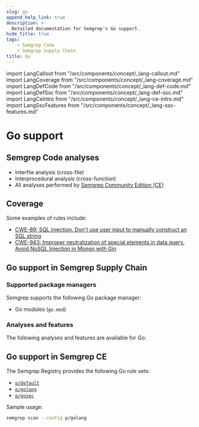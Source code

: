 ```yaml
---
slug: go
append_help_link: true
description: >-
  Detailed documentation for Semgrep's Go support. 
hide_title: true
tags:
    - Semgrep Code
    - Semgrep Supply Chain
title: Go
---
```


import LangCallout from "/src/components/concept/_lang-callout.md"
import LangCoverage from "/src/components/concept/_lang-coverage.md"
import LangDefCode from "/src/components/concept/_lang-def-code.md"
import LangDefSsc from "/src/components/concept/_lang-def-ssc.md"
import LangCeIntro from "/src/components/concept/_lang-ce-intro.md"
import LangSscFeatures from "/src/components/concept/_lang-ssc-features.md"

# Go support

<LangCallout name="Go" />

## Semgrep Code analyses

* Interfile analysis (cross-file)
* Interprocedural analysis (cross-function)
* All analyses performed by [Semgrep Community Edition (CE)](#go-support-in-semgrep-ce)

## Coverage 

<LangCoverage />

Some examples of rules include:

- [<i class="fas fa-external-link fa-xs"></i> CWE-89: SQL injection. Don't use user input to manually construct an SQL string](https://semgrep.dev/playground/r/go.aws-lambda.security.tainted-sql-string.tainted-sql-string?editorMode=advanced)
- [<i class="fas fa-external-link fa-xs"></i> CWE-943: Improper neutralization of special elements in data query. Avoid NoSQL Injection in Mongo with Gin](https://semgrep.dev/playground/r/go.gin.nosql.gin-mongo-nosql-taint.gin-mongo-nosqli-taint?editorMode=advanced)

## Go support in Semgrep Supply Chain

<LangDefSsc />

### Supported package managers

Semgrep supports the following Go package manager:

- Go modules (`go.mod`)

### Analyses and features

The following analyses and features are available for Go:

<LangSscFeatures />

## Go support in Semgrep CE

<LangCeIntro />

The Semgrep Registry provides the following Go rule sets:

- [<i class="fas fa-external-link fa-xs"></i> `p/default`](https://semgrep.dev/p/default)
- [<i class="fas fa-external-link fa-xs"></i> `p/golang`](https://semgrep.dev/p/golang)
- [<i class="fas fa-external-link fa-xs"></i> `p/gosec`](https://semgrep.dev/p/gosec)

<!-- config
- [<i class="fas fa-external-link fa-xs"></i> `p/trailofbits`](https://semgrep.dev/p/trailofbits)
- [<i class="fas fa-external-link fa-xs"></i> `p/gitlab`](https://semgrep.dev/p/gitlab)
-->
Sample usage:

```bash
semgrep scan --config p/golang
```
